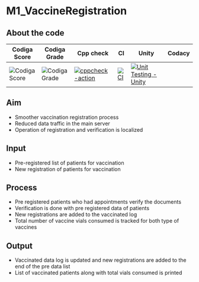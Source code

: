 # M1_VaccineRegistration
## About the code
| Codiga Score | Codiga Grade | Cpp check | CI | Unity | Codacy |
| --- | --- | --- | --- | --- | --- |
| ![Codiga Score ](https://api.codiga.io/project/32475/score/svg)| ![Codiga Grade](https://api.codiga.io/project/32475/status/svg)|[![cppcheck-action](https://github.com/ShebaBhupathi/M1_VaccineRegistration/actions/workflows/cppcheck.yml/badge.svg)](https://github.com/ShebaBhupathi/M1_VaccineRegistration/actions/workflows/cppcheck.yml)|[![CI](https://github.com/ShebaBhupathi/M1_VaccineRegistration/actions/workflows/main.yml/badge.svg)](https://github.com/ShebaBhupathi/M1_VaccineRegistration/actions/workflows/main.yml)|[![Unit Testing - Unity](https://github.com/ShebaBhupathi/M1_VaccineRegistration/actions/workflows/unity.yml/badge.svg)](https://github.com/ShebaBhupathi/M1_VaccineRegistration/actions/workflows/unity.yml)|
## Aim
* Smoother vaccination registration process
* Reduced data traffic in the main server
* Operation of registration and verification is localized
## Input
* Pre-registered list of patients for vaccination
* New registration of patients for vaccination
## Process
* Pre registered patients who had appointments verify the documents
* Verification is done with pre registered data of patients
* New registrations are added to the vaccinated log
* Total number of vaccine vials consumed is tracked for both type of vaccines
## Output
* Vaccinated data log is updated and new registrations are added to the end of the pre data list
* List of vaccinated patients along with total vials consumed is printed
